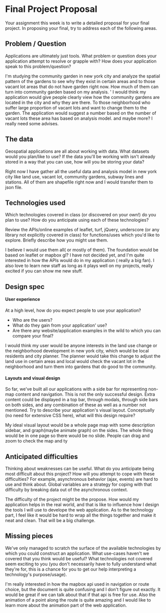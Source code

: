 # Final Project Proposal

Your assignment this week is to write a detailed proposal for your final
project. In proposing your final, try to address each of the following
areas.

## Problem / Question

Applications are ultimately just tools. What problem or question does
your application attempt to resolve or grapple with? How does your
application speak to this problem/question?

I'm studying the community garden in new york city and analyze the spatial pattern of the gardens to see why they exist in certain areas and
to those vacant lot areas that do not have garden right now. How much of them can turn into community garden based on my analysis. '
I would think my application would give people clearly view how the community gardens are located in the city and why they are there. To those
neighborhood who suffer large proportion of vacant lots and want to change them to the garden. The application would suggest a number based on
the number of vacant lots these area has based on analysis model. and maybe more? I really need some advises.
## The data

Geospatial applications are all about working with data. What datasets
would you plan/like to use? If the data you'll be working with isn't
already stored in a way that you can use, how will you be storing your data?

Right now I have gather all the useful data and analysis model in new york city like land use, vacant lot, community gardens, subway lines and stations. All of
them are shapefile right now and I would transfer them to json file.
## Technologies used

Which technologies covered in class (or discovered on your own!) do you
plan to use? How do you anticipate using each of these technologies?

Review the APIs/online examples of leaflet, turf, jQuery, underscore (or
any library not explicitly covered in class) for functions/uses which
you'd like to explore. Briefly describe how you might use them.

I believe I would use them all( or mostly of them). The foundation would be based on leaflet or mapbox gl? I have not decided yet,
and I'm quite interested in how the APIs would do in my application ( really a big fan).
I also love to learn new staff as long as it plays well on my projects, really excited if you can show me new stuff.

## Design spec

#### User experience

At a high level, how do you expect people to use your application?
- Who are the users?
- What do they gain from your application' use?
- Are there any website/application examples in the wild to which you can compare your final?

I would think my user would be anyone interests in the land use change or the neighborhood development in new york city, which would
be local residents and city planner.
The planner would take this change to adjust the land use in certain areas and local would check the vacant lot in the neighborhood and
turn them into gardens that do good to the community.

#### Layouts and visual design

So far, we've built all our applications with a side bar for
representing non-map content and navigation. This is not the only
successful design. Extra content could be displayed in a top bar,
through modals, through side bars on both sides, and any combination of
these as well as a number not mentioned. Try to describe your
application's visual layout. Conceptually (no need for extensive CSS
here), what will this design require?

My ideal visual layout would be a whole page map with some description sidebar, and graph(maybe animate graph) on the sides. The whole
thing would be in one page so there would be no slide. People can drag and zoom to check the map and ty

## Anticipated difficulties

Thinking about weaknesses can be useful. What do you anticipate being
most difficult about this project? How will you attempt to cope with
these difficulties? For example, asynchronous behavior (ajax, events)
are hard to use and think about. Global variables are a strategy for
coping with that difficulty by breaking data out of the asynchronous
context.

The difficulty of the project might be the propose. How would my application helps in the real world, and that is like to
influence how I design the tools I will use to develope the web application. As to the technology part, I feel like it would
be hard to wrap all the things together and make it neat and clean. That will be a big challenge.

## Missing pieces

We've only managed to scratch the surface of the available technologies
by which you could construct an application. What use-cases haven't we covered
that you think would be useful? What technologies not covered seem exciting to
you (you don't necessarily have to fully understand what they're for,
this is a chance for you to get our help interpreting a technology's
purpose/usage).

I'm really interested in how the mapbox api used in navigation or route choice, but the document is quite confusing
and I don't figure out exactly. It would be great if we can talk about that if that api is free for use. Also the animation
of a point along the route is quite amazing and I would like to learn more about the animation part of the web application.
